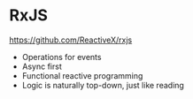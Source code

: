 # RxJS

https://github.com/ReactiveX/rxjs

- Operations for events
- Async first
- Functional reactive programming
- Logic is naturally top-down, just like reading
